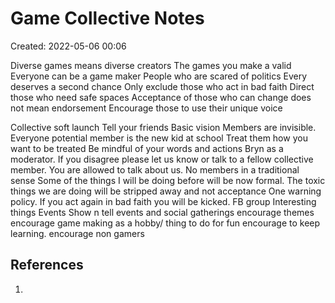 # Game Collective Notes

Created: 2022-05-06 00:06

Diverse games means diverse creators
The games you make a valid
Everyone can be a game maker
People who are scared of politics
Every deserves a second chance
Only exclude those who act in bad faith
Direct those who need safe spaces
Acceptance of those who can change does not mean endorsement
Encourage those to use their unique voice

Collective soft launch
Tell your friends
Basic vision
Members are invisible.
Everyone potential member is the new kid at school
Treat them how you want to be treated
Be mindful of your words and actions
Bryn as a moderator.
If you disagree please let us know or talk to a fellow collective member.
You are allowed to talk about us.
No members in a traditional sense
Some of the things I will be doing before will be now formal. The toxic things we are doing will be stripped away and not acceptance
One warning policy. If you act again in bad faith you will be kicked.
FB group
Interesting things
Events
Show n tell
events and social gatherings
encourage themes
encourage game making as a hobby/ thing to do for fun
encourage to keep learning.
encourage non gamers

## References
1. 

